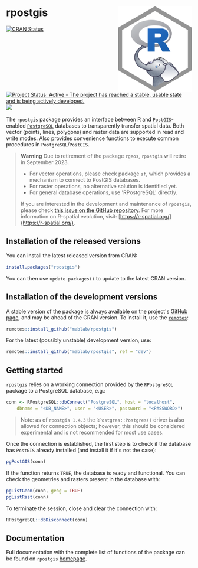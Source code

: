# rpostgis <img src="man/figures/rpostgis-1024-white.png" align="right" width="200px"/>

<!-- badges: start -->
[![CRAN Status](http://www.r-pkg.org/badges/version/rpostgis)](https://CRAN.R-project.org/package=rpostgis)
[![Project Status: Active - The project has reached a stable, usable state and is being actively developed.](http://www.repostatus.org/badges/latest/active.svg)](http://www.repostatus.org/#active)
![](https://cranlogs.r-pkg.org/badges/rpostgis)
<!-- badges: end -->

The `rpostgis` package provides an interface between R and
[`PostGIS`](https://postgis.net/)-enabled
[`PostgreSQL`](https://postgresql.org/) databases to transparently
transfer spatial data. Both vector (points, lines, polygons) and
raster data are supported in read and write modes. Also provides
convenience functions to execute common procedures in
`PostgreSQL`/`PostGIS`.

> **Warning** 
> Due to retirement of the package `rgeos`, `rpostgis` will retire in September 2023.
>  * For vector operations, please check package `sf`, which provides a mechanism
>    to connect to PostGIS databases.
>  * For raster operations, no alternative solution is identified yet.
>  * For general database operations, use 'RPostgreSQL' directly.
> 
> If you are interested in the development and maintenance of `rpostgis`, please
> check [this issue on the GitHub
> repository](https://github.com/mablab/rpostgis/issues/28).
> For more information on R-spatial evolution, visit: [https://r-spatial.org/](https://r-spatial.org/).

## Installation of the released versions

You can install the latest released version from CRAN:

```r
install.packages("rpostgis")
```

You can then use `update.packages()` to update to the latest CRAN
version.


## Installation of the development versions

A stable version of the package is always available on the project's
[GitHub page](https://github.com/mablab/rpostgis), and may be ahead of
the CRAN version. To install it, use the
[`remotes`](https://CRAN.R-project.org/package=remotes):

```r
remotes::install_github("mablab/rpostgis")
```
    
For the latest (possibly unstable) development version, use:

```r
remotes::install_github("mablab/rpostgis", ref = "dev")
```


## Getting started

`rpostgis` relies on a working connection provided by the
`RPostgreSQL` package to a PostgreSQL database, e.g.:

```r
conn <- RPostgreSQL::dbConnect("PostgreSQL", host = "localhost",
    dbname = "<DB_NAME>", user = "<USER>", password = "<PASSWORD>")
```
        
> Note: as of `rpostgis 1.4.3` the `RPostgres::Postgres()` driver is also
> allowed for connection objects; however, this should be considered
> experimental and is not recommended for most use cases.

Once the connection is established, the first step is to check if the
database has `PostGIS` already installed (and install it if it's not
the case):

```r
pgPostGIS(conn)
```

If the function returns `TRUE`, the database is ready and functional.
You can check the geometries and rasters present in the database with:

```r
pgListGeom(conn, geog = TRUE)
pgListRast(conn)
```

To terminate the session, close and clear the connection with:

```r
RPostgreSQL::dbDisconnect(conn)
```


## Documentation

Full documentation with the complete list of functions of the package
can be found on `rpostgis` [homepage](https://mablab.org/rpostgis/).
